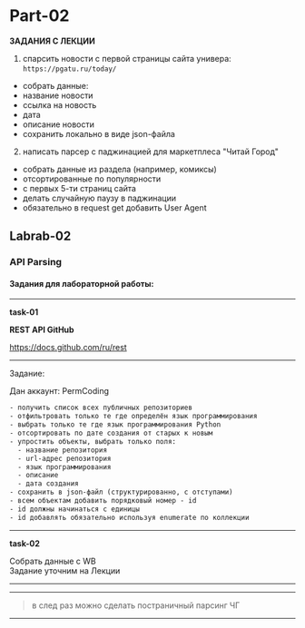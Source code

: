# Part-02  

**ЗАДАНИЯ С ЛЕКЦИИ**

1) спарсить новости с первой страницы сайта универа: `https://pgatu.ru/today/`  
  - собрать данные:  
  - название новости  
  - ссылка на новость  
  - дата  
  - описание новости  
  - сохранить локально в виде json-файла  
  
2) написать парсер с паджинацией для маркетплеса "Читай Город"  
  - собрать данные из раздела (например, комиксы)  
  - отсортированные по популярности  
  - с первых 5-ти страниц сайта  
  - делать случайную паузу в паджинации  
  - обязательно в request get добавить User Agent

## Labrab-02  

### API Parsing  

#### Задания для лабораторной работы:  

---  

**task-01**  

**REST API GitHub**  

https://docs.github.com/ru/rest  

---  

Задание:  

Дан аккаунт: PermCoding  

```txt
- получить список всех публичных репозиториев  
- отфильтровать только те где определён язык программирования  
- выбрать только те где язык программирования Python  
- отсортировать по дате создания от старых к новым  
- упростить объекты, выбрать только поля:  
  - название репозитория  
  - url-адрес репозитория  
  - язык программирования  
  - описание  
  - дата создания  
- сохранить в json-файл (структурированно, с отступами)  
- всем объектам добавить порядковый номер - id  
- id должны начинаться с единицы  
- id добавлять обязательно используя enumerate по коллекции  
```

---  

**task-02**  

Собрать данные с WB  
Задание уточним на Лекции  

---  

---

> в след раз можно сделать постраничный парсинг ЧГ  

--- 
 